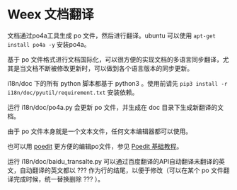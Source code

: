 # Weex 文档翻译


文档通过po4a工具生成 po 文件，然后进行翻译。ubuntu 可以使用 `apt-get install po4a -y` 安装po4a。

基于 po 文件格式进行文档国际化，可以很方便的实现文档的多语言同步翻译，尤其是当文档不断被修改更新时，可以做到各个语言版本的同步更新。

i18n/doc 下的所有 python 脚本都基于 python3 。使用前请先 `pip3 install -r i18n/doc/pyutil/requirement.txt` 安装依赖。

运行 i18n/doc/po4a.py 会更新 po 文件，并生成在 doc 目录下生成新翻译的文档。 

由于 po 文件本身就是一个文本文件，任何文本编辑器都可以使用。

也可以用 [poedit](https://poedit.net/) 更方便的编辑po文件，参见 [Poedit 基础教程](http://teliute.laxjyj.com/TeacHtm/TePoedit/lesson4/lesson4.html)。 

运行 i18n/doc/baidu_transalte.py 可以通过百度翻译的API自动翻译未翻译的英文，自动翻译的英文都以 ??? 作为行的结尾，以便于修改（可以在某个 po 文件翻译完成时候，统一替换删除 ??? ）。


